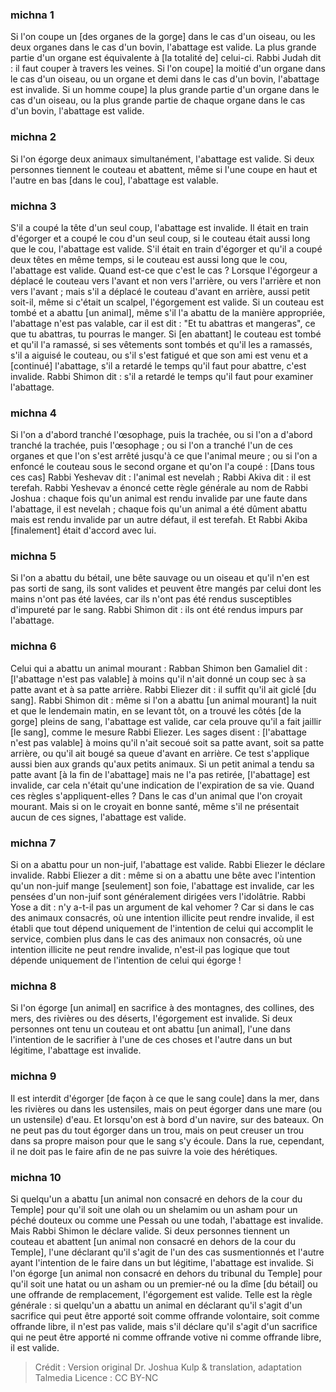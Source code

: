 
### michna 1
Si l'on coupe un [des organes de la gorge] dans le cas d'un oiseau, ou les deux organes dans le cas d'un bovin, l'abattage est valide. La plus grande partie d'un organe est équivalente à [la totalité de] celui-ci. Rabbi Judah dit : il faut couper à travers les veines. Si l'on coupe] la moitié d'un organe dans le cas d'un oiseau, ou un organe et demi dans le cas d'un bovin, l'abattage est invalide. Si un homme coupe] la plus grande partie d'un organe dans le cas d'un oiseau, ou la plus grande partie de chaque organe dans le cas d'un bovin, l'abattage est valide.

### michna 2
Si l'on égorge deux animaux simultanément, l'abattage est valide. Si deux personnes tiennent le couteau et abattent, même si l'une coupe en haut et l'autre en bas [dans le cou], l'abattage est valable.

### michna 3
S'il a coupé la tête d'un seul coup, l'abattage est invalide. Il était en train d'égorger et a coupé le cou d'un seul coup, si le couteau était aussi long que le cou, l'abattage est valide. S'il était en train d'égorger et qu'il a coupé deux têtes en même temps, si le couteau est aussi long que le cou, l'abattage est valide. Quand est-ce que c'est le cas ? Lorsque l'égorgeur a déplacé le couteau vers l'avant et non vers l'arrière, ou vers l'arrière et non vers l'avant ; mais s'il a déplacé le couteau d'avant en arrière, aussi petit soit-il, même si c'était un scalpel, l'égorgement est valide. Si un couteau est tombé et a abattu [un animal], même s'il l'a abattu de la manière appropriée, l'abattage n'est pas valable, car il est dit : "Et tu abattras et mangeras", ce que tu abattras, tu pourras le manger. Si [en abattant] le couteau est tombé et qu'il l'a ramassé, si ses vêtements sont tombés et qu'il les a ramassés, s'il a aiguisé le couteau, ou s'il s'est fatigué et que son ami est venu et a [continué] l'abattage, s'il a retardé le temps qu'il faut pour abattre, c'est invalide. Rabbi Shimon dit : s'il a retardé le temps qu'il faut pour examiner l'abattage.

### michna 4
Si l'on a d'abord tranché l'œsophage, puis la trachée, ou si l'on a d'abord tranché la trachée, puis l'œsophage ; ou si l'on a tranché l'un de ces organes et que l'on s'est arrêté jusqu'à ce que l'animal meure ; ou si l'on a enfoncé le couteau sous le second organe et qu'on l'a coupé : [Dans tous ces cas] Rabbi Yeshevav dit : l'animal est nevelah ; Rabbi Akiva dit : il est terefah. Rabbi Yeshevav a énoncé cette règle générale au nom de Rabbi Joshua : chaque fois qu'un animal est rendu invalide par une faute dans l'abattage, il est nevelah ; chaque fois qu'un animal a été dûment abattu mais est rendu invalide par un autre défaut, il est terefah. Et Rabbi Akiba [finalement] était d'accord avec lui.

### michna 5
Si l'on a abattu du bétail, une bête sauvage ou un oiseau et qu'il n'en est pas sorti de sang, ils sont valides et peuvent être mangés par celui dont les mains n'ont pas été lavées, car ils n'ont pas été rendus susceptibles d'impureté par le sang. Rabbi Shimon dit : ils ont été rendus impurs par l'abattage.

### michna 6
Celui qui a abattu un animal mourant : Rabban Shimon ben Gamaliel dit : [l'abattage n'est pas valable] à moins qu'il n'ait donné un coup sec à sa patte avant et à sa patte arrière. Rabbi Eliezer dit : il suffit qu'il ait giclé [du sang]. Rabbi Shimon dit : même si l'on a abattu [un animal mourant] la nuit et que le lendemain matin, en se levant tôt, on a trouvé les côtés [de la gorge] pleins de sang, l'abattage est valide, car cela prouve qu'il a fait jaillir [le sang], comme le mesure Rabbi Eliezer. Les sages disent : [l'abattage n'est pas valable] à moins qu'il n'ait secoué soit sa patte avant, soit sa patte arrière, ou qu'il ait bougé sa queue d'avant en arrière. Ce test s'applique aussi bien aux grands qu'aux petits animaux. Si un petit animal a tendu sa patte avant [à la fin de l'abattage] mais ne l'a pas retirée, [l'abattage] est invalide, car cela n'était qu'une indication de l'expiration de sa vie. Quand ces règles s'appliquent-elles ? Dans le cas d'un animal que l'on croyait mourant. Mais si on le croyait en bonne santé, même s'il ne présentait aucun de ces signes, l'abattage est valide.

### michna 7
Si on a abattu pour un non-juif, l'abattage est valide. Rabbi Eliezer le déclare invalide. Rabbi Eliezer a dit : même si on a abattu une bête avec l'intention qu'un non-juif mange [seulement] son foie, l'abattage est invalide, car les pensées d'un non-juif sont généralement dirigées vers l'idolâtrie. Rabbi Yose a dit : n'y a-t-il pas un argument de kal vehomer ? Car si dans le cas des animaux consacrés, où une intention illicite peut rendre invalide, il est établi que tout dépend uniquement de l'intention de celui qui accomplit le service, combien plus dans le cas des animaux non consacrés, où une intention illicite ne peut rendre invalide, n'est-il pas logique que tout dépende uniquement de l'intention de celui qui égorge !

### michna 8
Si l'on égorge [un animal] en sacrifice à des montagnes, des collines, des mers, des rivières ou des déserts, l'égorgement est invalide. Si deux personnes ont tenu un couteau et ont abattu [un animal], l'une dans l'intention de le sacrifier à l'une de ces choses et l'autre dans un but légitime, l'abattage est invalide.

### michna 9
Il est interdit d'égorger [de façon à ce que le sang coule] dans la mer, dans les rivières ou dans les ustensiles, mais on peut égorger dans une mare (ou un ustensile) d'eau. Et lorsqu'on est à bord d'un navire, sur des bateaux. On ne peut pas du tout égorger dans un trou, mais on peut creuser un trou dans sa propre maison pour que le sang s'y écoule. Dans la rue, cependant, il ne doit pas le faire afin de ne pas suivre la voie des hérétiques.

### michna 10
Si quelqu'un a abattu [un animal non consacré en dehors de la cour du Temple] pour qu'il soit une olah ou un shelamim ou un asham pour un péché douteux ou comme une Pessah ou une todah, l'abattage est invalide. Mais Rabbi Shimon le déclare valide. Si deux personnes tiennent un couteau et abattent [un animal non consacré en dehors de la cour du Temple], l'une déclarant qu'il s'agit de l'un des cas susmentionnés et l'autre ayant l'intention de le faire dans un but légitime, l'abattage est invalide. Si l'on égorge [un animal non consacré en dehors du tribunal du Temple] pour qu'il soit une hatat ou un asham ou un premier-né ou la dîme [du bétail] ou une offrande de remplacement, l'égorgement est valide. Telle est la règle générale : si quelqu'un a abattu un animal en déclarant qu'il s'agit d'un sacrifice qui peut être apporté soit comme offrande volontaire, soit comme offrande libre, il n'est pas valide, mais s'il déclare qu'il s'agit d'un sacrifice qui ne peut être apporté ni comme offrande votive ni comme offrande libre, il est valide.

>Crédit : Version original Dr. Joshua Kulp & translation, adaptation Talmedia
>Licence : CC BY-NC